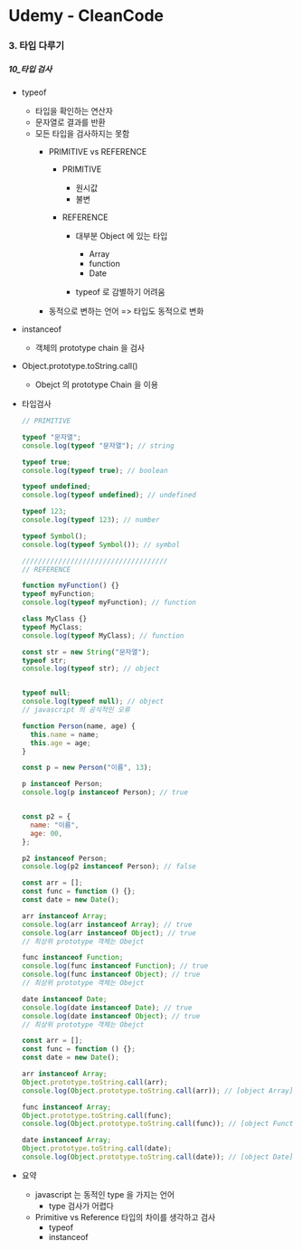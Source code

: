 # Udemy - CleanCode

### 3. 타입 다루기

##### 10_타입 검사

* typeof
  * 타입을 확인하는 연산자
  * 문자열로 결과를 반환
  * 모든 타입을 검사하지는 못함
    * PRIMITIVE vs REFERENCE
      * PRIMITIVE
        * 원시값
        * 불변
  
      * REFERENCE
        * 대부분 Object 에 있는 타입
          * Array
          * function
          * Date
  
        * typeof 로 감별하기 어려움
  
    * 동적으로 변하는 언어 => 타입도 동적으로 변화
  
* instanceof
  * 객체의 prototype chain 을 검사
  
* Object.prototype.toString.call()
  * Obejct 의 prototype Chain 을 이용
  



* 타입검사

  ```javascript
  // PRIMITIVE
  
  typeof "문자열";
  console.log(typeof "문자열"); // string
  
  typeof true;
  console.log(typeof true); // boolean
  
  typeof undefined;
  console.log(typeof undefined); // undefined
  
  typeof 123;
  console.log(typeof 123); // number
  
  typeof Symbol();
  console.log(typeof Symbol()); // symbol
  
  ////////////////////////////////////
  // REFERENCE
  
  function myFunction() {}
  typeof myFunction;
  console.log(typeof myFunction); // function
  
  class MyClass {}
  typeof MyClass;
  console.log(typeof MyClass); // function
  
  const str = new String("문자열");
  typeof str;
  console.log(typeof str); // object
  
  
  typeof null;
  console.log(typeof null); // object
  // javascript 의 공식적인 오류
  ```

  ```javascript
  function Person(name, age) {
    this.name = name;
    this.age = age;
  }
  
  const p = new Person("이름", 13);
  
  p instanceof Person;
  console.log(p instanceof Person); // true
  
  
  const p2 = {
    name: "이름",
    age: 00,
  };
  
  p2 instanceof Person;
  console.log(p2 instanceof Person); // false
  ```

  ```javascript
  const arr = [];
  const func = function () {};
  const date = new Date();
  
  arr instanceof Array;
  console.log(arr instanceof Array); // true
  console.log(arr instanceof Object); // true
  // 최상위 prototype 객체는 Obejct
  
  func instanceof Function;
  console.log(func instanceof Function); // true
  console.log(func instanceof Object); // true
  // 최상위 prototype 객체는 Obejct
  
  date instanceof Date;
  console.log(date instanceof Date); // true
  console.log(date instanceof Object); // true
  // 최상위 prototype 객체는 Obejct
  ```

  ```javascript
  const arr = [];
  const func = function () {};
  const date = new Date();
  
  arr instanceof Array;
  Object.prototype.toString.call(arr);
  console.log(Object.prototype.toString.call(arr)); // [object Array]
  
  func instanceof Array;
  Object.prototype.toString.call(func);
  console.log(Object.prototype.toString.call(func)); // [object Function]
  
  date instanceof Array;
  Object.prototype.toString.call(date);
  console.log(Object.prototype.toString.call(date)); // [object Date]
  ```



* 요약
  * javascript 는 동적인 type 을 가지는 언어
    * type 검사가 어렵다
  * Primitive vs Reference 타입의 차이를 생각하고 검사
    * typeof
    * instanceof
